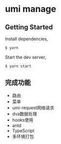 <!--
 * @Description  : 
 * @Author       : BuGua
 * @Date         : 2021-08-17 14:34:59
 * @LastEditors  : BuGua
 * @LastEditTime : 2021-08-17 16:56:50
-->
# umi manage

## Getting Started

Install dependencies,

```bash
$ yarn
```

Start the dev server,

```bash
$ yarn start
```
## 完成功能

- 路由
- 菜单
- umi-request网络请求
- dva数据处理
- hooks使用
- antd
- TypeScript
- 多环境打包
